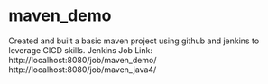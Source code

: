 # maven_demo
Created and built a basic maven project using github and jenkins to leverage CICD skills.
Jenkins Job Link: http://localhost:8080/job/maven_demo/
                  http://localhost:8080/job/maven_java4/

